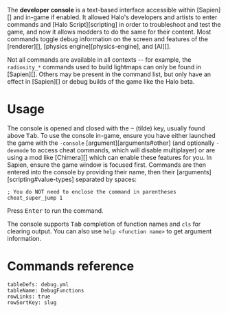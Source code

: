 The **developer console** is a text-based interface accessible within [Sapien][] and in-game if enabled. It allowed Halo's developers and artists to enter commands and [Halo Script][scripting] in order to troubleshoot and test the game, and now it allows modders to do the same for their content. Most commands toggle debug information on the screen and features of the [renderer][], [physics engine][physics-engine], and [AI][].

Not all commands are available in all contexts -- for example, the `radiosity_*` commands used to build lightmaps can only be found in [Sapien][]. Others may be present in the command list, but only have an effect in [Sapien][] or debug builds of the game like the Halo beta.

# Usage
The console is opened and closed with the <kbd>~</kbd> (tilde) key, usually found above <kbd>Tab</kbd>. To use the console in-game, ensure you have either launched the game with the `-console` [argument][arguments#other] (and optionally `-devmode` to access cheat commands, which will disable multiplayer) or are using a mod like [Chimera][] which can enable these features for you. In Sapien, ensure the game window is focused first. Commands are then entered into the console by providing their name, then their [arguments][scripting#value-types] separated by spaces:

```console
; You do NOT need to enclose the command in parentheses
cheat_super_jump 1
```

Press <kbd>Enter</kbd> to run the command.

The console supports <kbd>Tab</kbd> completion of function names and `cls` for clearing output. You can also use `help <function name>` to get argument information.

# Commands reference

```.table
tableDefs: debug.yml
tableName: DebugFunctions
rowLinks: true
rowSortKey: slug
```
